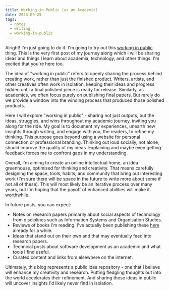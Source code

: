 ```yaml
---
title: Working in Public (as an Academic)
date: 2023-09-25
tags:
  - notes
  - writing
  - working-in-public
---
```


Alright!
I'm just going to do it.
I'm going to try out this [working in public](https://press.stripe.com/working-in-public) thing.
This is the very first post of my journey along which I will be sharing ideas and things I learn about academia, technology, and other things.
I'm excited that you're here too.

The idea of "working in public" refers to openly sharing the process behind creating work, rather than just the finished product.
Writers, artists, and other creatives often work in isolation, keeping their ideas and progress hidden until a final polished piece is ready for release.
Similarly, as academics, we often focus purely on publishing final papers.
But rarely do we provide a window into the winding process that produced those polished products.

Here I will explore "working in public" - sharing not just outputs, but the ideas, struggles, and wins throughout my academic journey, inviting you along for the ride.
My goal is to document my experiences, unearth new insights through writing, and engage with you, the readers, to refine my thinking.
This purpose goes beyond using a website for personal connection or professional branding.
Thinking out loud socially, not alone, should improve the quality of my ideas.
Explaining and maybe even getting feedback forces me to confront gaps in my understanding.

Overall, I'm aiming to create an online intellectual home, an idea greenhouse, optimised for thinking and creativity.
That means carefully designing the space, tools, habits, and community that bring out interesting work (I'm sure there will be space in the future to write more about some if not all of these).
This will most likely be an iterative process over many years, but I'm hoping that the payoff of enhanced abilities will make it worthwhile.

In future posts, you can expect:

- Notes on research papers primarily about social aspects of technology from disciplines such as Information Systems and Organisation Studies.
- Reviews of books I'm reading. I've actually been publishing these [here](/bookshelf/) already for a while.
- Ideas that stand out on their own and that may eventually feed into research papers.
- Technical posts about software development as an academic and what tools I find useful.
- Curated content and links from elsewhere on the internet.

Ultimately, this blog represents a public idea repository - one that I believe will enhance my creativity and research.
Putting fledgling thoughts out into the world accelerates their refinement.
And sharing these ideas in public will uncover insights I'd likely never find in isolation.
